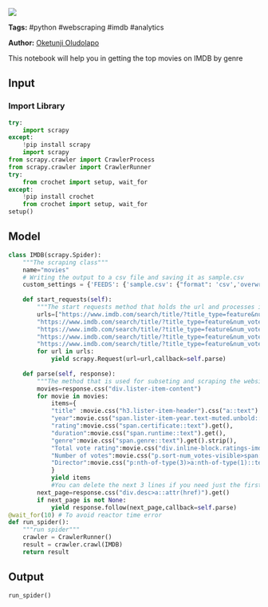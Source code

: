 <a href="https://app.naas.ai/user-redirect/naas/downloader?url=https://raw.githubusercontent.com/jupyter-naas/awesome-notebooks/master/IMDB/Top_IMDB_Movie.ipynb" target="_parent"><img src="https://naasai-public.s3.eu-west-3.amazonaws.com/open_in_naas.svg"/></a>

**Tags:** #python #webscraping #imdb #analytics

**Author:** [Oketunji Oludolapo](https://www.linkedin.com/in/oludolapo-oketunji/)

This notebook will help you in getting the top movies on IMDB by genre

## Input

### Import Library


```python
try:
    import scrapy
except:
    !pip install scrapy
    import scrapy
from scrapy.crawler import CrawlerProcess
from scrapy.crawler import CrawlerRunner
try:
    from crochet import setup, wait_for
except:
    !pip install crochet
    from crochet import setup, wait_for
setup()
```

## Model


```python
class IMDB(scrapy.Spider):
    """The scraping class"""
    name="movies"
    # Writing the output to a csv file and saving it as sample.csv
    custom_settings = {'FEEDS': {'sample.csv': {"format": 'csv','overwrite': True}}}
    
    def start_requests(self):
        """The start requests method that holds the url and processes it then send it to the parse method"""
        urls=["https://www.imdb.com/search/title/?title_type=feature&num_votes=25000,&genres=action",
        "https://www.imdb.com/search/title/?title_type=feature&num_votes=25000,&genres=adventure",
        "https://www.imdb.com/search/title/?title_type=feature&num_votes=25000,&genres=animation",
        "https://www.imdb.com/search/title/?title_type=feature&num_votes=25000,&genres=fantasy",
        "https://www.imdb.com/search/title/?title_type=feature&num_votes=25000,&genres=romance"]
        for url in urls:
            yield scrapy.Request(url=url,callback=self.parse)
            
    def parse(self, response):
        """The method that is used for subseting and scraping the websites into acceptable formats""" 
        movies=response.css("div.lister-item-content")
        for movie in movies:
            items={
            "title" :movie.css("h3.lister-item-header").css("a::text").get(),
            "year":movie.css("span.lister-item-year.text-muted.unbold::text").get().replace("(","").replace(")","").replace("I",""),
            "rating":movie.css("span.certificate::text").get(),
            "duration":movie.css("span.runtime::text").get(),
            "genre":movie.css("span.genre::text").get().strip(),
            "Total vote rating":movie.css("div.inline-block.ratings-imdb-rating>strong::text").get(),
            "Number of votes":movie.css("p.sort-num_votes-visible>span:nth-of-type(2)::text").get(),
            "Director":movie.css("p:nth-of-type(3)>a:nth-of-type(1)::text").get()
            }
            yield items
            #You can delete the next 3 lines if you need just the first page and not all pages.
        next_page=response.css("div.desc>a::attr(href)").get()
        if next_page is not None:
            yield response.follow(next_page,callback=self.parse)
@wait_for(10) # To avoid reactor time error
def run_spider():
    """run spider"""
    crawler = CrawlerRunner()
    result = crawler.crawl(IMDB)
    return result
```

## Output


```python
run_spider()
```
